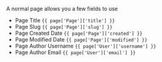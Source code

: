 A normal page allows you a few fields to use

* Page Title `{{ page['Page']['title'] }}`
* Page Slug `{{ page['Page']['slug'] }}`
* Page Created Date `{{ page['Page']['created'] }}`
* Page Modified Date `{{ page['Page']['modified'] }}`
* Page Author Username `{{ page['User']['username'] }}`
* Page Author Email `{{ page['User']['email'] }}`